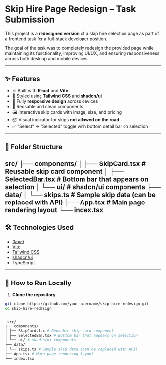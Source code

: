 # Skip Hire Page Redesign – Task Submission

This project is a **redesigned version** of a skip hire selection page as part of a frontend task for a full-stack developer position.

The goal of the task was to completely redesign the provided page while maintaining its functionality, improving UI/UX, and ensuring responsiveness across both desktop and mobile devices.

---

## ✨ Features

- ⚛️ Built with **React** and **Vite**
- 🎨 Styled using **Tailwind CSS** and **shadcn/ui**
- 📱 Fully **responsive design** across devices
- 🧩 Reusable and clean components
- 🖼️ Interactive skip cards with image, size, and pricing
- 📦 Visual indicator for skips **not allowed on the road**
- ✅ “Select” → “Selected” toggle with bottom detail bar on selection

---

## 📁 Folder Structure


src/
├── components/
│ ├── SkipCard.tsx # Reusable skip card component
│ ├── SelectedBar.tsx # Bottom bar that appears on selection
│ └── ui/ # shadcn/ui components
├── data/
│ └── skips.ts # Sample skip data (can be replaced with API)
├── App.tsx # Main page rendering layout
└── index.tsx
---

## 🛠️ Technologies Used

- [React](https://react.dev/)
- [Vite](https://vitejs.dev/)
- [Tailwind CSS](https://tailwindcss.com/)
- [shadcn/ui](https://ui.shadcn.com/)
- TypeScript

---

## 🧪 How to Run Locally

1. **Clone the repository**

```bash
git clone https://github.com/your-username/skip-hire-redesign.git
cd skip-hire-redesign


 src/
├── components/
│ ├── SkipCard.tsx # Reusable skip card component
│ ├── SelectedBar.tsx # Bottom bar that appears on selection
│ └── ui/ # shadcn/ui components
├── data/
│ └── skips.ts # Sample skip data (can be replaced with API)
├── App.tsx # Main page rendering layout
└── index.tsx